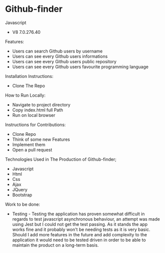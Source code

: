 # Github-finder

Javascript
 - V8 7.0.276.40

Features:
 - Users can search Github users by username
 - Users can see every Github users informations
 - Users can see every Github users public repository
 - Users can see every Github users favourite programming language

Installation Instructions:
  - Clone The Repo

How to Run Locally:
  - Navigate to project directory
  - Copy index.html full Path  
  - Run on local browser

Instructions for Contributions:
  - Clone Repo
  - Think of some new Features
  - Implement them
  - Open a pull request

Technologies Used in The Production of Github-finder;
  - Javascript
  - Html
  - Css
  - Ajax
  - JQuery
  - Bootstrap

Work to be done:
  - Testing - Testing the application has proven somewhat difficult in regards to test javascript asynchronous       behaviour, an attempt was made using Jest but I could not get the test passing.
  As it stands the app works fine and it probably won't be needing tests as it is very basic. Should I add more features in the future and add complexity to the application it would need to be tested driven in order to be able to maintain the product on a long-term basis.
